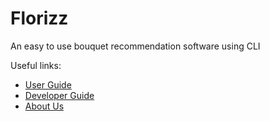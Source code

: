 # Florizz

An easy to use bouquet recommendation software using CLI 

Useful links:
* [User Guide](UserGuide.md)
* [Developer Guide](DeveloperGuide.md)
* [About Us](AboutUs.md)
